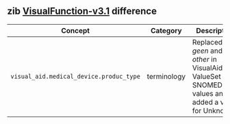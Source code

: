 ## zib [VisualFunction-v3.1](https://zibs.nl/wiki/VisualFunction-v3.1(2020EN)) difference

| Concept         | Category          | Description                             | 
|-----------------|-------------------|-----------------------------------------|
|`visual_aid.medical_device.produc_type` | terminology | Replaced *geen* and *other* in VisualAidType ValueSet with SNOMED CT values and added a value for Unknown. |